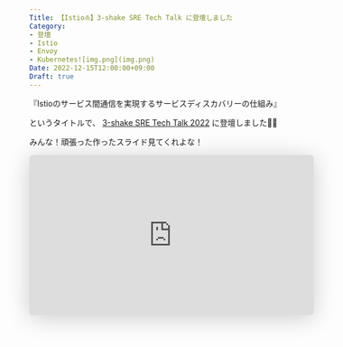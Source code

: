 ```yaml
---
Title: 【Istio⛵️】3-shake SRE Tech Talk に登壇しました
Category:
- 登壇
- Istio
- Envoy
- Kubernetes![img.png](img.png)
Date: 2022-12-15T12:00:00+09:00
Draft: true
---
```


『Istioのサービス間通信を実現するサービスディスカバリーの仕組み』

というタイトルで、 <a href="https://3-shake.connpass.com/event/267080/">3-shake SRE Tech Talk 2022</a> に登壇しました👊🏻

みんな！頑張った作ったスライド見てくれよな！

<iframe class="speakerdeck-iframe" frameborder="0" src="https://speakerdeck.com/player/5ad89008251f49cca2e0be7a4da36479" title="⛵️ Istioのサービス間通信を実現するサービスディスカバリーの仕組み" allowfullscreen="true" style="border: 0px; background: padding-box padding-box rgba(0, 0, 0, 0.1); margin: 0px; padding: 0px; border-radius: 6px; box-shadow: rgba(0, 0, 0, 0.2) 0px 5px 40px; width: 100%; height: auto; aspect-ratio: 560 / 315;" data-ratio="1.7777777777777777"></iframe>
